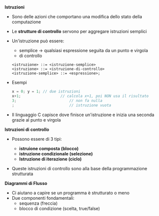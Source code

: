 **Istruzioni**

- Sono delle azioni che comportano una modifica dello stato della computazione

- Le **strutture di controllo** servono per aggregare istruzioni semplici

- Un'istruzione può essere:

  - semplice -> qualsiasi espressione seguita da un punto e virgola
  - di controllo

  ```
  <istruzione> ::= <istruzione-semplice>
  <istruzione> ::= <istruzione-di-controllo>
  <istruzione-semplice> ::= <espressione>;
  ```

- Esempi

  ```c
  x = 0; y = 1; // due istruzioni
  x+1; 					// calcola x+1, poi NON usa il risultato
  3; 						// non fa nulla
  ; 						// istruzione vuota
  ```

- Il linguaggio C capisce dove finisce un'istruzione e inizia una seconda grazie al punto e virgola



**Istruzioni di controllo**

- Possono essere di 3 tipi:
  - **istruione composta (blocco)**
  - **istruzione condizionale (selezione)**
  - **Istruzione di iterazione (ciclo)**

- Queste istruzioni di controllo sono alla base della programmazione strutturata



**Diagrammi di Flusso**

- Ci aiutano a capire se un programma è strutturato o meno
- Due componenti fondamentali:
  - sequenza (freccia)
  - blocco di condizione (scelta, true/false)